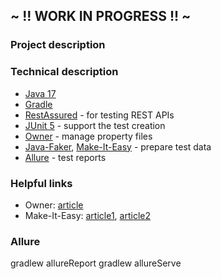 ## ~ !! WORK IN PROGRESS !! ~

### Project description

### Technical description

- [Java 17](https://openjdk.java.net/projects/jdk/17/)
- [Gradle](https://docs.gradle.org/current/userguide/userguide.html)
- [RestAssured](https://rest-assured.io/) - for testing REST APIs
- [JUnit 5](https://junit.org/junit5/docs/current/user-guide/) - support the test creation
- [Owner](http://owner.aeonbits.org/docs/usage/) - manage property files
- [Java-Faker](https://github.com/DiUS/java-faker), [Make-It-Easy](https://github.com/npryce/make-it-easy) - prepare test data
- [Allure](https://docs.qameta.io/allure/) - test reports

### Helpful links

- Owner: [article](http://www.eliasnogueira.com/easily-manage-properties-files-in-java-with-owner)
- Make-It-Easy: [article1](http://www.natpryce.com/articles/000769.html), [article2](https://softwareskill.pl/test-data-builder-java)

### Allure
gradlew allureReport
gradlew allureServe